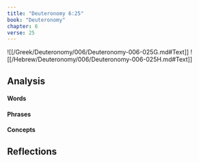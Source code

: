 ```yaml
---
title: "Deuteronomy 6:25"
book: "Deuteronomy"
chapter: 6
verse: 25
---
```

![[/Greek/Deuteronomy/006/Deuteronomy-006-025G.md#Text]]
![[/Hebrew/Deuteronomy/006/Deuteronomy-006-025H.md#Text]]

## Analysis

#### Words

#### Phrases

#### Concepts

## Reflections
